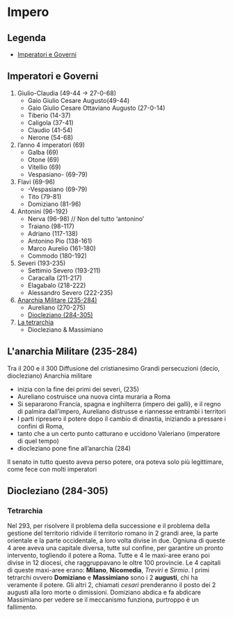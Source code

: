 # Impero

## Legenda
- [Imperatori e Governi](https://github.com/killerbossoriginal/quaderno/blob/main/storia/roma/impero.md#imperatori-e-governi)

## Imperatori e Governi

1.	Giulio-Claudia (49-44 -> 27-0-68)
    - Gaio Giulio Cesare Augusto(49-44)
    - Gaio Giulio Cesare Ottaviano Augusto (27-0-14)
    - Tiberio (14-37)
    - Caligola (37-41)
    - Claudio (41-54)
    - Nerone (54-68)
2.	l’anno 4 imperatori (69)
    - Galba (69)
    - Otone (69)
    - Vitellio (69)
    - Vespasiano- (69-79)
3.	Flavi (69-96)
    - -Vespasiano (69-79)
    - Tito (79-81)
    - Domiziano (81-96)
4.	Antonini (96-192)
    - Nerva (96-98) // Non del tutto ‘antonino’
    - Traiano (98-117)
    - Adriano (117-138)
    - Antonino Pio (138-161)
    - Marco Aurelio (161-180)
    - Commodo (180-192)
5.	Severi (193-235)
    - Settimio Severo (193-211)
    - Caracalla (211-217)
    - Elagabalo (218-222)
    - Alessandro Severo (222-235)
6. [Anarchia Militare (235-284)](https://github.com/killerbossoriginal/quaderno/blob/main/storia/roma/impero.md#lanarchia-militare-235-284)
    - Aureliano (270-275)
    - [Diocleziano (284-305)](https://github.com/killerbossoriginal/quaderno/blob/main/storia/roma/impero.md#diocleziano-284-305)
7. [La tetrarchia](https://github.com/killerbossoriginal/quaderno/blob/main/storia/roma/impero.md#tetrarchia)
    - Diocleziano & Massimiano

## L'anarchia Militare (235-284)
Tra il 200 e il 300
Diffusione del cristianesimo
Grandi persecuzioni (decio, diocleziano)
Anarchia militare
- inizia con la fine dei primi dei severi, (235)
- Aureliano costruisce una nuova cinta muraria a Roma
- Si separarono Francia, spagna e inghilterra (impero dei galli), e il regno di palmira dall’impero, Aureliano distrusse e riannesse entrambi i territori
- I parti ripresero il potere dopo il cambio di dinastia, iniziando a pressare i confini di Roma,
- tanto che a un certo punto catturano e uccidono Valeriano (imperatore di quel tempo)
- diocleziano pone fine all’anarchia (284)

Il senato in tutto questo aveva perso potere, ora poteva solo più legittimare, come fece con molti imperatori

## Diocleziano (284-305)

### Tetrarchia
Nel 293, per risolvere il problema della successione e il problema della gestione del territorio ridivide il territorio romano in 2 grandi aree, la parte orientale e la parte occidentale, a loro volta divise in due. Ogniuna di queste 4 aree aveva una capitale diversa, tutte sul confine, per garantire un pronto intervento, togliendo il potere a Roma. Tutte e 4 le maxi-aree erano poi divise in 12 diocesi, che raggruppavano le oltre 100 provincie.
Le 4 capitali di queste maxi-aree erano: **Milano**, **Nicomedia**, *Treviri* e *Sirmio*. I primi tetrarchi ovvero **Domiziano** e **Massimiano** sono i 2 **augusti**, chi ha veramente il potere. Gli altri 2, chiamati *cesari* prenderanno il posto dei 2 augusti alla loro morte o dimissioni.
Domiziano abdica e fa abdicare Massimiano per vedere se il meccanismo funziona, purtroppo è un fallimento.